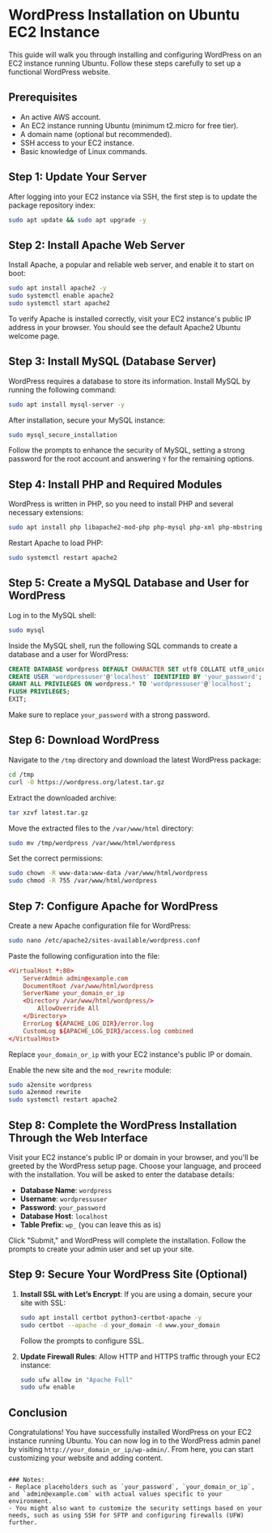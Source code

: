 # WordPress Installation on Ubuntu EC2 Instance

This guide will walk you through installing and configuring WordPress on an EC2 instance running Ubuntu. Follow these steps carefully to set up a functional WordPress website.

## Prerequisites

- An active AWS account.
- An EC2 instance running Ubuntu (minimum t2.micro for free tier).
- A domain name (optional but recommended).
- SSH access to your EC2 instance.
- Basic knowledge of Linux commands.

## Step 1: Update Your Server

After logging into your EC2 instance via SSH, the first step is to update the package repository index:

```bash
sudo apt update && sudo apt upgrade -y
```

## Step 2: Install Apache Web Server

Install Apache, a popular and reliable web server, and enable it to start on boot:

```bash
sudo apt install apache2 -y
sudo systemctl enable apache2
sudo systemctl start apache2
```

To verify Apache is installed correctly, visit your EC2 instance's public IP address in your browser. You should see the default Apache2 Ubuntu welcome page.

## Step 3: Install MySQL (Database Server)

WordPress requires a database to store its information. Install MySQL by running the following command:

```bash
sudo apt install mysql-server -y
```

After installation, secure your MySQL instance:

```bash
sudo mysql_secure_installation
```

Follow the prompts to enhance the security of MySQL, setting a strong password for the root account and answering `Y` for the remaining options.

## Step 4: Install PHP and Required Modules

WordPress is written in PHP, so you need to install PHP and several necessary extensions:

```bash
sudo apt install php libapache2-mod-php php-mysql php-xml php-mbstring php-curl php-gd -y
```

Restart Apache to load PHP:

```bash
sudo systemctl restart apache2
```

## Step 5: Create a MySQL Database and User for WordPress

Log in to the MySQL shell:

```bash
sudo mysql
```

Inside the MySQL shell, run the following SQL commands to create a database and a user for WordPress:

```sql
CREATE DATABASE wordpress DEFAULT CHARACTER SET utf8 COLLATE utf8_unicode_ci;
CREATE USER 'wordpressuser'@'localhost' IDENTIFIED BY 'your_password';
GRANT ALL PRIVILEGES ON wordpress.* TO 'wordpressuser'@'localhost';
FLUSH PRIVILEGES;
EXIT;
```

Make sure to replace `your_password` with a strong password.

## Step 6: Download WordPress

Navigate to the `/tmp` directory and download the latest WordPress package:

```bash
cd /tmp
curl -O https://wordpress.org/latest.tar.gz
```

Extract the downloaded archive:

```bash
tar xzvf latest.tar.gz
```

Move the extracted files to the `/var/www/html` directory:

```bash
sudo mv /tmp/wordpress /var/www/html/wordpress
```

Set the correct permissions:

```bash
sudo chown -R www-data:www-data /var/www/html/wordpress
sudo chmod -R 755 /var/www/html/wordpress
```

## Step 7: Configure Apache for WordPress

Create a new Apache configuration file for WordPress:

```bash
sudo nano /etc/apache2/sites-available/wordpress.conf
```

Paste the following configuration into the file:

```conf
<VirtualHost *:80>
    ServerAdmin admin@example.com
    DocumentRoot /var/www/html/wordpress
    ServerName your_domain_or_ip
    <Directory /var/www/html/wordpress/>
        AllowOverride All
    </Directory>
    ErrorLog ${APACHE_LOG_DIR}/error.log
    CustomLog ${APACHE_LOG_DIR}/access.log combined
</VirtualHost>
```

Replace `your_domain_or_ip` with your EC2 instance's public IP or domain.

Enable the new site and the `mod_rewrite` module:

```bash
sudo a2ensite wordpress
sudo a2enmod rewrite
sudo systemctl restart apache2
```

## Step 8: Complete the WordPress Installation Through the Web Interface

Visit your EC2 instance's public IP or domain in your browser, and you'll be greeted by the WordPress setup page. Choose your language, and proceed with the installation. You will be asked to enter the database details:

- **Database Name**: `wordpress`
- **Username**: `wordpressuser`
- **Password**: `your_password`
- **Database Host**: `localhost`
- **Table Prefix**: `wp_` (you can leave this as is)

Click "Submit," and WordPress will complete the installation. Follow the prompts to create your admin user and set up your site.

## Step 9: Secure Your WordPress Site (Optional)

1. **Install SSL with Let’s Encrypt**:
   If you are using a domain, secure your site with SSL:

   ```bash
   sudo apt install certbot python3-certbot-apache -y
   sudo certbot --apache -d your_domain -d www.your_domain
   ```

   Follow the prompts to configure SSL.

2. **Update Firewall Rules**:
   Allow HTTP and HTTPS traffic through your EC2 instance:

   ```bash
   sudo ufw allow in "Apache Full"
   sudo ufw enable
   ```

## Conclusion

Congratulations! You have successfully installed WordPress on your EC2 instance running Ubuntu. You can now log in to the WordPress admin panel by visiting `http://your_domain_or_ip/wp-admin/`. From here, you can start customizing your website and adding content.
```

### Notes:
- Replace placeholders such as `your_password`, `your_domain_or_ip`, and `admin@example.com` with actual values specific to your environment.
- You might also want to customize the security settings based on your needs, such as using SSH for SFTP and configuring firewalls (UFW) further.

